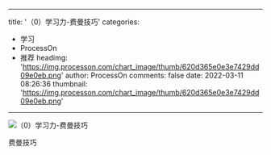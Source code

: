 
---
title: '（0）学习力-费曼技巧'
categories: 
 - 学习
 - ProcessOn
 - 推荐
headimg: 'https://img.processon.com/chart_image/thumb/620d365e0e3e7429dd09e0eb.png'
author: ProcessOn
comments: false
date: 2022-03-11 08:26:36
thumbnail: 'https://img.processon.com/chart_image/thumb/620d365e0e3e7429dd09e0eb.png'
---

<div>   
<img class="thumb" alt="（0）学习力-费曼技巧" src="https://img.processon.com/chart_image/thumb/620d365e0e3e7429dd09e0eb.png" referrerpolicy="no-referrer">
<p>费曼技巧</p>  
</div>
            